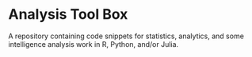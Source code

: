 # Analysis Tool Box
A repository containing code snippets for statistics, analytics, and some intelligence analysis work in R, Python, and/or Julia.

